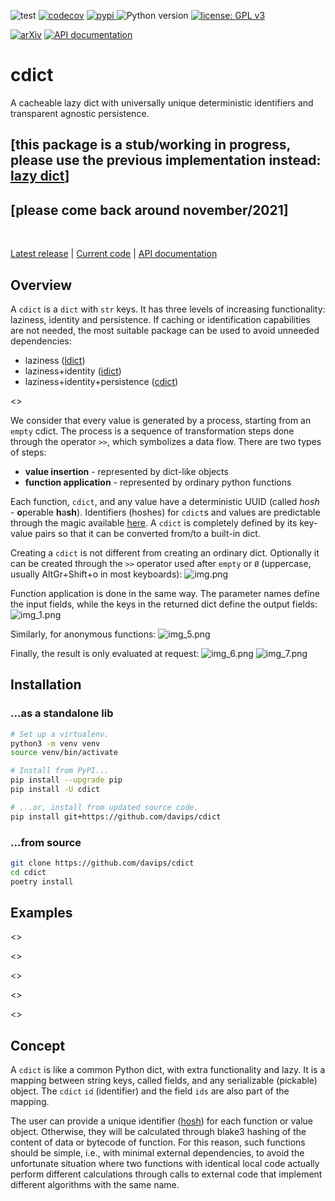 ![test](https://github.com/davips/cdict/workflows/test/badge.svg)
[![codecov](https://codecov.io/gh/davips/cdict/branch/main/graph/badge.svg)](https://codecov.io/gh/davips/cdict)
<a href="https://pypi.org/project/cdict">
<img src="https://img.shields.io/pypi/v/cdict.svg?label=release&color=blue&style=flat-square" alt="pypi">
</a>
![Python version](https://img.shields.io/badge/python-3.8%20%7C%203.9-blue.svg)
[![license: GPL v3](https://img.shields.io/badge/License-GPLv3-blue.svg)](https://www.gnu.org/licenses/gpl-3.0)

<!--- [![DOI](https://zenodo.org/badge/DOI/10.5281/zenodo.5501845.svg)](https://doi.org/10.5281/zenodo.5501845) --->
[![arXiv](https://img.shields.io/badge/arXiv-2109.06028-b31b1b.svg?style=flat-square)](https://arxiv.org/abs/2109.06028)
[![API documentation](https://img.shields.io/badge/doc-API%20%28auto%29-a0a0a0.svg)](https://davips.github.io/cdict)

# cdict
A cacheable lazy dict with universally unique deterministic identifiers and transparent agnostic persistence.

## [this package is a stub/working in progress, please use the previous implementation instead: [lazy dict](https://pypi.org/project/ldict/2.211016.3)]

## [please come back around november/2021]
<br>

[Latest release](https://pypi.org/project/cdict) |
[Current code](https://github.com/davips/cdict) |
[API documentation](https://davips.github.io/cdict)

## Overview

A `cdict` is a `dict` with `str` keys.
It has three levels of increasing functionality: laziness, identity and persistence.
If caching or identification capabilities are not needed, the most suitable package can be used to avoid unneeded dependencies:

 * laziness ([ldict](https://pypi.org/project/ldict))
 * laziness+identity ([idict](https://pypi.org/project/idict))
 * laziness+identity+persistence ([cdict](https://pypi.org/project/cdict))

<<levelid>>

We consider that every value is generated by a process, starting from an `empty` cdict. The process is a sequence of
transformation steps done through the operator `>>`, which symbolizes a data flow. There are two types of steps:

* **value insertion** - represented by dict-like objects
* **function application** - represented by ordinary python functions

Each function, `cdict`, and any value have a deterministic UUID
(called _hosh_ - **o**perable **h**a**sh**). Identifiers (hoshes) for `cdict`s and values are predictable through the
magic available [here](https://pypi.org/project/garoupa). A `cdict` is completely defined by its key-value pairs so that
it can be converted from/to a built-in dict.

Creating a `cdict` is not different from creating an ordinary dict. Optionally it can be created through the `>>` operator
used after `empty` or `Ø`
(uppercase, usually AltGr+Shift+o in most keyboards):
![img.png](https://raw.githubusercontent.com/davips/ldict/main/examples/img.png)

Function application is done in the same way. The parameter names define the input fields, while the keys in the
returned dict define the output fields:
![img_1.png](https://raw.githubusercontent.com/davips/ldict/main/examples/img_1.png)

Similarly, for anonymous functions:
![img_5.png](https://raw.githubusercontent.com/davips/ldict/main/examples/img_5.png)

Finally, the result is only evaluated at request:
![img_6.png](https://raw.githubusercontent.com/davips/ldict/main/examples/img_6.png)
![img_7.png](https://raw.githubusercontent.com/davips/ldict/main/examples/img_7.png)


## Installation
### ...as a standalone lib
```bash
# Set up a virtualenv. 
python3 -m venv venv
source venv/bin/activate

# Install from PyPI...
pip install --upgrade pip
pip install -U cdict

# ...or, install from updated source code.
pip install git+https://github.com/davips/cdict
```

### ...from source
```bash
git clone https://github.com/davips/cdict
cd cdict
poetry install
```

## Examples
<<merging>>

<<apply>>

<<sampling>>

<<compositionofsets>>

<<persistence>>

<!--- ## Persistence
Extra dependencies can be installed to support saving data to disk or to a server in the network. 

**[still an ongoing work...]**

`poetry install -E full`
--->

## Concept

A `cdict` is like a common Python dict, with extra functionality and lazy. It is a mapping between string keys, called
fields, and any serializable (pickable) object. The `cdict` `id` (identifier) and the field `ids` are also part of the
mapping.

The user can provide a unique identifier ([hosh](https://pypi.org/project/garoupa))
for each function or value object. Otherwise, they will be calculated through blake3 hashing of the content of data or
bytecode of function. For this reason, such functions should be simple, i.e., with minimal external dependencies, to
avoid the unfortunate situation where two functions with identical local code actually perform different calculations
through calls to external code that implement different algorithms with the same name.
<!--- Alternatively, a Hosh object can be passed inside the dict that is returned by the function, under the key "_id". ---/>

## Grants
This work was partially supported by Fapesp under supervision of
Prof. André C. P. L. F. de Carvalho at CEPID-CeMEAI (Grants 2013/07375-0 – 2019/01735-0).

</div>
